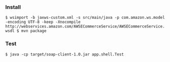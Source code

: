 ### Install ###
``
$ wsimport -b jaxws-custom.xml -s src/main/java -p com.amazon.ws.model -encoding UTF-8 -keep -Xnocompile http://webservices.amazon.com/AWSECommerceService/AWSECommerceService.wsdl
$ mvn package
``
### Test ###
``
$ java -cp target/soap-client-1.0.jar app.shell.Test
``
